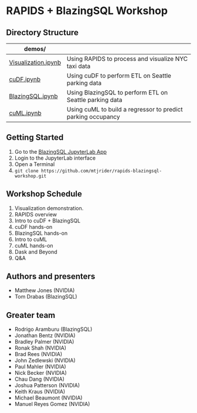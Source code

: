 # RAPIDS + BlazingSQL Workshop

## Directory Structure

| demos/ |  |
|--------|--|
| [Visualization.ipynb](demos/Visualization.ipynb) | Using RAPIDS to process and visualize NYC taxi data |
| [cuDF.ipynb](demos/cuDF.ipynb) | Using cuDF to perform ETL on Seattle parking data |
| [BlazingSQL.ipynb](demos/BlazingSQL.ipynb) | Using BlazingSQL to perform ETL on Seattle parking data |
| [cuML.ipynb](demos/cuML.ipynb) | Using cuML to build a regressor to predict parking occupancy |

## Getting Started

1. Go to the [BlazingSQL JupyterLab App](https://app.blazingsql.com/)
2. Login to the JupyterLab interface
3. Open a Terminal
4. `git clone https://github.com/mtjrider/rapids-blazingsql-workshop.git`

## Workshop Schedule

1. Visualization demonstration.
2. RAPIDS overview
3. Intro to cuDF + BlazingSQL
5. cuDF hands-on
6. BlazingSQL hands-on
8. Intro to cuML
9. cuML hands-on
11. Dask and Beyond
12. Q&A

## Authors and presenters

* Matthew Jones (NVIDIA)
* Tom Drabas (BlazingSQL)

## Greater team

* Rodrigo Aramburu (BlazingSQL)
* Jonathan Bentz (NVIDIA)
* Bradley Palmer (NVIDIA)
* Ronak Shah (NVIDIA)
* Brad Rees (NVIDIA)
* John Zedlewski (NVIDIA)
* Paul Mahler (NVIDIA)
* Nick Becker (NVIDIA)
* Chau Dang (NVIDIA)
* Joshua Patterson (NVIDIA)
* Keith Kraus (NVIDIA)
* Michael Beaumont (NVIDIA)
* Manuel Reyes Gomez (NVIDIA)
